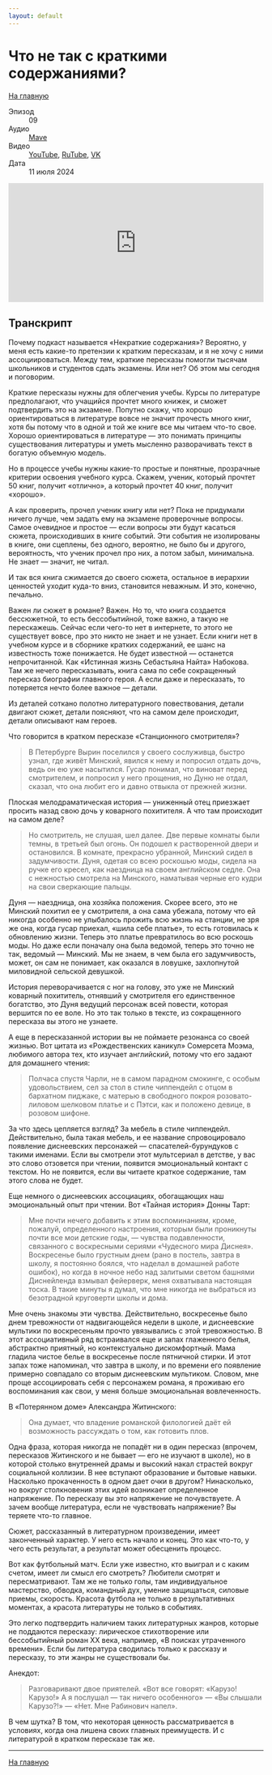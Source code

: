 ```yaml
---
layout: default
---
```


# Что не так с краткими содержаниями?

[На главную](./index.html)

<dl>
<dt>Эпизод</dt>
<dd>09</dd>
<dt>Аудио</dt>
<dd><a href="https://nonbrevia.mave.digital/ep-10">Mave</a></dd>
<dt>Видео</dt>
<dd><a href="https://youtu.be/UfN4l80t2FQ">YouTube</a>, <a href="https://rutube.ru/video/dced6803303966b168d2d4271c4eef79/">RuTube</a>, <a href="https://vk.com/video-222396379_456239034">VK</a></dd>
<dt>Дата</dt>
<dd>11 июля 2024</dd>
</dl>

<iframe src="https://player.mave.digital?podcast=nonbrevia&episode=10&color=rgb(95,128,245)&mute=1&date=1&download=1" style="width: 100%" height="235" scrolling="no" frameborder="no"></iframe>

## Транскрипт

Почему подкаст называется «Некраткие содержания»? Вероятно, у меня есть какие-то претензии к кратким пересказам, и я не хочу с ними ассоциироваться. Между тем, краткие пересказы помогли тысячам школьников и студентов сдать экзамены. Или нет? Об этом мы сегодня и поговорим. 

Краткие пересказы нужны для облегчения учебы. Курсы по литературе предполагают, что учащийся прочтет много книжек, и сможет подтвердить это на экзамене. Попутно скажу, что хорошо ориентироваться в литературе вовсе не значит прочесть много книг, хотя бы потому что в одной и той же книге все мы читаем что-то свое. Хорошо ориентироваться в литературе — это понимать принципы существования литературы и уметь мысленно разворачивать текст в богатую объемную модель.

Но в процессе учебы нужны какие-то простые и понятные, прозрачные критерии освоения учебного курса. Скажем, ученик, который прочтет 50 книг, получит «отлично», а который прочтет 40 книг, получит «хорошо».

А как проверить, прочел ученик книгу или нет? Пока не придумали ничего лучше, чем задать ему на экзамене проверочные вопросы. Самое очевидное и простое — если вопросы эти будут касаться сюжета, происходивших в книге событий. Эти события не изолированы в книге, они сцеплены, без одного, вероятно, не было бы и другого, вероятность, что ученик прочел про них, а потом забыл, минимальна. Не знает — значит, не читал.

И так вся книга сжимается до своего сюжета, остальное в иерархии ценностей уходит куда-то вниз, становится неважным. И это, конечно, печально. 

Важен ли сюжет в романе? Важен. Но то, что книга создается бессюжетной, то есть бессобытийной, тоже важно, а такую не перескажешь. Сейчас если чего-то нет в интернете, то этого не существует вовсе, про это никто не знает и не узнает. Если книги нет в учебном курсе и в сборнике кратких содержаний, ее шанс на известность тоже понижается. Не будет известной — останется непрочитанной. Как «Истинная жизнь Себастьяна Найта» Набокова. Там же нечего пересказывать, книга сама по себе сокращенный пересказ биографии главного героя. А если даже и пересказать, то потеряется нечто более важное — детали. 

Из деталей соткано полотно литературного повествования, детали двигают сюжет, детали поясняют, что на самом деле происходит, детали описывают нам героев.

Что говорится в кратком пересказе «Станционного смотрителя»?

> В Петербурге Вырин поселился у своего сослуживца, быстро узнал, где живёт Минский, явился к нему и попросил отдать дочь, ведь он ею уже насытился. Гусар понимал, что виноват перед смотрителем, и попросил у него прощения, но Дуню не отдал, сказал, что она любит его и давно отвыкла от прежней жизни.

Плоская мелодраматическая история — униженный отец приезжает просить назад свою дочь у коварного похитителя. А что там происходит на самом деле?

> Но смотритель, не слушая, шел далее. Две первые комнаты были темны, в третьей был огонь. Он подошел к растворенной двери и остановился. В комнате, прекрасно убранной, Минский сидел в задумчивости. Дуня, одетая со всею роскошью моды, сидела на ручке его кресел, как наездница на своем английском седле. Она с нежностью смотрела на Минского, наматывая черные его кудри на свои сверкающие пальцы.

Дуня — наездница, она хозяйка положения. Скорее всего, это не Минский похитил ее у смотрителя, а она сама убежала, потому что ей никогда особенно не улыбалось прожить всю жизнь на станции, не зря же она, когда гусар приехал, «шила себе платье», то есть готовилась к обновлению жизни. Теперь это платье превратилось во всю роскошь моды. Но даже если поначалу она была ведомой, теперь это точно не так, ведомый — Минский. Мы не знаем, в чем была его задумчивость, может, он сам не понимает, как оказался в ловушке, захлопнутой миловидной сельской девушкой.

История переворачивается с ног на голову, это уже не Минский коварный похититель, отнявший у смотрителя его единственное богатство, это Дуня ведущий персонаж всей повести, которая вершится по ее воле. Но это так только в тексте, из сокращенного пересказа вы этого не узнаете.

А еще в пересказанной истории вы не поймаете резонанса со своей жизнью. Вот цитата из «Рождественских каникул» Сомерсета Моэма, любимого автора тех, кто изучает английский, потому что его задают для домашнего чтения:

> Полчаса спустя Чарли, не в самом парадном смокинге, с особым удовольствием, сел за стол в стиле чиппендейл с отцом в бархатном пиджаке, с матерью в свободного покроя розовато-лиловом шелковом платье и с Пэтси, как и положено девице, в розовом шифоне. 

За что здесь цепляется взгляд? За мебель в стиле чиппендейл. Действительно, была такая мебель, и ее название спровоцировало появление диснеевских персонажей — спасателей-бурундуков с такими именами. Если вы смотрели этот мультсериал в детстве, у вас это слово отзовется при чтении, появится эмоциональный контакт с текстом. Но не появится, если вы читаете краткое содержание, там этого слова не будет. 

Еще немного о диснеевских ассоциациях, обогащающих наш эмоциональный опыт при чтении. Вот «Тайная история» Донны Тарт:

> Мне почти нечего добавить к этим воспоминаниям, кроме, пожалуй, определенного настроения, которым были проникнуты почти все мои детские годы, — чувства подавленности, связанного с воскресными сериями «Чудесного мира Диснея». Воскресенье было грустным днем (рано в постель, завтра в школу, я постоянно боялся, что наделал в домашней работе ошибок), но когда в ночное небо над залитыми светом башнями Диснейленда взмывал фейерверк, меня охватывала настоящая тоска. В такие минуты я думал, что мне никогда не выбраться из безотрадной круговерти школы и дома.

Мне очень знакомы эти чувства. Действительно, воскресенье было днем тревожности от надвигающейся недели в школе, и диснеевские мультики по воскресеньям прочто увязывались с этой тревожностью. В этот ассоциативный ряд встраивался еще и запах глаженного белья, абстрактно приятный, но контекстуально дискомфортный. Мама гладила чистое белье в воскресенье после пятничной стирки. И этот запах тоже напоминал, что завтра в школу, и по времени его появление примерно совпадало со вторым диснеевским мультиком. Словом, мне проще ассоциировать себя с персонажем романа, я проживаю его воспоминания как свои, у меня больше эмоциональная вовлеченность.

В «Потерянном доме» Александра Житинского:

> Она думает, что владение романской филологией даёт ей возможность рассуждать о том, как готовить плов.

Одна фраза, которая никогда не попадёт ни в один пересказ (впрочем, пересказов Житинского и не бывает — его не изучают в школе), но в которой столько внутренней драмы и высокий накал страстей вокруг социальной коллизии. В нее вступают образование и бытовые навыки. Насколько прокаченность в одном дает очки в другом? Нинасколько, но вокруг столкновения этих идей возникает определенное напряжение. По пересказу вы это напряжение не почувствуете. А зачем вообще литература, если не чувствовать напряжение? Вы теряете что-то главное.

Сюжет, рассказанный в литературном произведении, имеет законченный характер. У него есть начало и конец. Это как что-то, у чего есть результат, а результат может обесценить процесс. 

Вот как футбольный матч. Если уже известно, кто выиграл и с каким счетом, имеет ли смысл его смотреть? Любители смотрят и пересматривают. Там же не только голы, там индивидуальное мастерство, обводка, командный дух, умение защищаться, силовые приемы, скорость. Красота футбола не только в результативных моментах, а красота литературы не только в событиях. 

Это легко подтвердить наличием таких литературных жанров, которые не поддаются пересказу: лирическое стихотворение или бессобытийный роман XX века, например, «В поисках утраченного времени». Если бы литература сводилась только к рассказу и пересказу, то эти жанры не существовали бы.

Анекдот:

> Разговаривают двое приятелей. «Вот все говорят: «Карузо! Карузо!» А я послушал — так ничего особенного» — «Вы слышали Карузо?!» — «Нет. Мне Рабинович напел».

В чем шутка? В том, что некоторая ценность рассматривается в условиях, когда она лишена своих главных преимуществ. И с литературой в кратком пересказе так же.


------

[На главную](./index.html)
